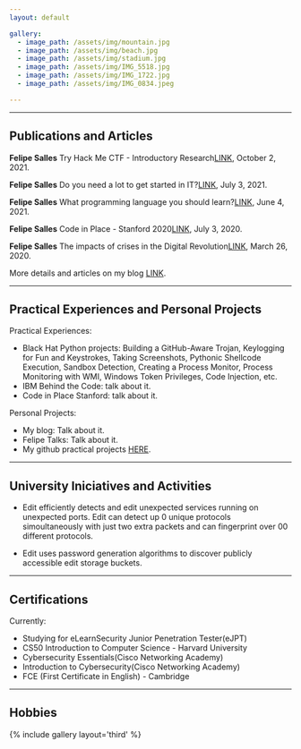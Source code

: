 ```yaml
---
layout: default

gallery:
  - image_path: /assets/img/mountain.jpg
  - image_path: /assets/img/beach.jpg
  - image_path: /assets/img/stadium.jpg
  - image_path: /assets/img/IMG_5518.jpg
  - image_path: /assets/img/IMG_1722.jpg
  - image_path: /assets/img/IMG_0834.jpeg

---
```


* * *
## Publications and Articles

**Felipe Salles** Try Hack Me CTF - Introductory Research[LINK](https://blogfelipe.com/ctf/introductory-research/), October 2, 2021. 

**Felipe Salles** Do you need a lot to get started in IT?[LINK](https://blogfelipe.com/opinions/Do-you-need-a-lot-to-get-started-in-IT/), July 3, 2021.  

**Felipe Salles** What programming language you should learn?[LINK](https://blogfelipe.com/programming/What-programming-language-you-should-learn/), June 4, 2021.

**Felipe Salles** Code in Place - Stanford 2020[LINK](https://blogfelipe.com/experiences/code-in-place/), July 3, 2020.  

**Felipe Salles** The impacts of crises in the Digital Revolution[LINK](https://blogfelipe.com/opinions/The-impacts-of-crises-in-the-Digital-Revolution/), March 26, 2020.

More details and articles on my blog [LINK](https://blogfelipe.com).

* * *
## Practical Experiences and Personal Projects
Practical Experiences:
* Black Hat Python projects: Building a GitHub-Aware Trojan, Keylogging for Fun and Keystrokes, Taking Screenshots, Pythonic Shellcode Execution, Sandbox Detection, Creating a Process Monitor, Process Monitoring with WMI, Windows Token Privileges, Code Injection, etc.
* IBM Behind the Code: talk about it.
* Code in Place Stanford: talk about it.

Personal Projects:
* My blog: Talk about it.
* Felipe Talks: Talk about it.
* My github practical projects [HERE](https://github.com/felipemsalles).

* * *
## University Iniciatives and Activities
* Edit efficiently detects and edit unexpected services running on unexpected ports. Edit can detect up 0 unique protocols simoultaneously with just two extra packets and can fingerprint over 00 different protocols.

* Edit uses password generation algorithms to discover publicly accessible edit storage buckets.

* * *
## Certifications
Currently:
  * Studying for eLearnSecurity Junior Penetration Tester(eJPT)
* CS50 Introduction to Computer Science - Harvard University
* Cybersecurity Essentials(Cisco Networking Academy)
* Introduction to Cybersecurity(Cisco Networking Academy)
* FCE (First Certificate in English) - Cambridge 

* * *
## Hobbies

{% include gallery layout='third' %}
